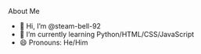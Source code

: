 About Me
<br>
- 👋 Hi, I’m @steam-bell-92
- 🌱 I’m currently learning Python/HTML/CSS/JavaScript
- 😄 Pronouns: He/Him

<!---
steam-bell-92/steam-bell-92 is a ✨ special ✨ repository because its `README.md` (this file) appears on your GitHub profile.
You can click the Preview link to take a look at your changes.
--->
